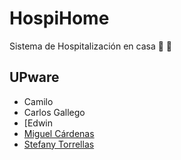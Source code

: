 # HospiHome
Sistema de Hospitalización en casa :syringe: :pill:

## UPware
- Camilo
- Carlos Gallego
- [Edwin
- [Miguel Cárdenas](https://github.com/miguel107)
- [Stefany Torrellas](https://github.com/StefanyTorrellas)
